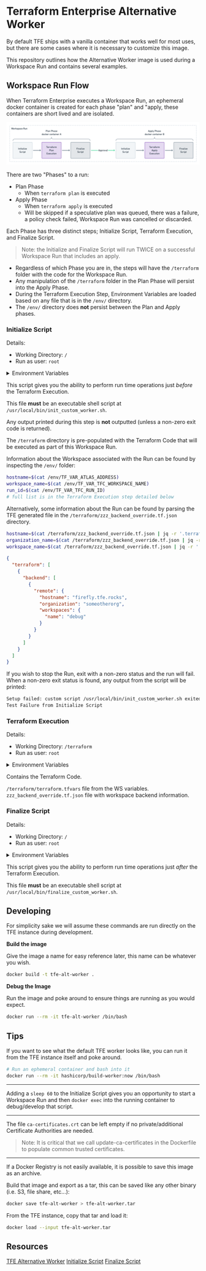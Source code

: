 # Terraform Enterprise Alternative Worker

By default TFE ships with a vanilla container that works well for most uses, but there are some cases where it is necessary to customize this image.

This repository outlines how the Alternative Worker image is used during a Workspace Run and contains several examples.

## Workspace Run Flow

When Terraform Enterprise executes a Workspace Run, an ephemeral docker container is created for each phase "plan" and "apply, these containers are short lived and are isolated. 

![](images/workspace-run-flow.png)

There are two "Phases" to a run:

* Plan Phase
  * When `terraform plan` is executed
* Apply Phase
  * When `terraform apply` is executed
  * Will be skipped if a speculative plan was queued, there was a failure, a policy check failed, Workspace Run was cancelled or discarded.

Each Phase has three distinct steps; Initialize Script, Terraform Execution, and Finalize Script.

> Note: the Initialize and Finalize Script will run TWICE on a successful Workspace Run that includes an apply.

* Regardless of which Phase you are in, the steps will have the `/terraform` folder with the code for the Workspace Run.
* Any manipulation of the `/terraform` folder in the Plan Phase will persist into the Apply Phase.
* During the Terraform Execution Step, Environment Variables are loaded based on any file that is in the `/env/` directory.
* The `/env/` directory does **not** persist between the Plan and Apply phases.

### Initialize Script

Details:

- Working Directory: `/`
- Run as user: `root`

<details><summary>Environment Variables</summary>
<p>

- HOSTNAME=00aabbccddee
- PWD=/
- HOME=/root
- SHLVL=1
- PATH=/usr/local/sbin:/usr/local/bin:/usr/sbin:/usr/bin:/sbin:/bin
</p>
</details>

This script gives you the ability to perform run time operations just *before* the Terraform Execution.

This file **must** be an executable shell script at `/usr/local/bin/init_custom_worker.sh`.

Any output printed during this step is **not** outputted (unless a non-zero exit code is returned).

The `/terraform` directory is pre-populated with the Terraform Code that will be executed as part of this Workspace Run.

Information about the Workspace associated with the Run can be found by inspecting the `/env/` folder:

```sh
hostname=$(cat /env/TF_VAR_ATLAS_ADDRESS)
workspace_name=$(cat /env/TF_VAR_TFC_WORKSPACE_NAME)
run_id=$(cat /env/TF_VAR_TFC_RUN_ID)
# full list is in the Terraform Execution step detailed below
```

Alternatively, some information about the Run can be found by parsing the TFE generated file in the `/terraform/zzz_backend_override.tf.json` directory.

```sh
hostname=$(cat /terraform/zzz_backend_override.tf.json | jq -r '.terraform[0].backend[0].remote.hostname')
organization_name=$(cat /terraform/zzz_backend_override.tf.json | jq -r '.terraform[0].backend[0].remote.organization')
workspace_name=$(cat /terraform/zzz_backend_override.tf.json | jq -r '.terraform[0].backend[0].remote.workspaces.name')
```

```json
{
  "terraform": [
    {
      "backend": [
        {
          "remote": {
            "hostname": "firefly.tfe.rocks",
            "organization": "someotherorg",
            "workspaces": {
              "name": "debug"
            }
          }
        }
      ]
    }
  ]
}
```

If you wish to stop the Run, exit with a non-zero status and the run will fail.
When a non-zero exit status is found, any output from the script will be printed:

```sh
Setup failed: custom script /usr/local/bin/init_custom_worker.sh exited with 1: output:
Test Failure from Initialize Script
```

### Terraform Execution

Details:

- Working Directory: `/terraform`
- Run as user: `root`

<details><summary>Environment Variables</summary>
<p>

- ATLAS_ADDRESS
- ATLAS_CONFIGURATION_NAME
- ATLAS_CONFIGURATION_SLUG
- ATLAS_CONFIGURATION_VERSION
- ATLAS_CONFIGURATION_VERSION_GITHUB_BRANCH
- ATLAS_CONFIGURATION_VERSION_GITHUB_COMMIT_SHA
- ATLAS_CONFIGURATION_VERSION_GITHUB_TAG
- ATLAS_RUN_ID
- ATLAS_TOKEN
- ATLAS_WORKSPACE_NAME
- ATLAS_WORKSPACE_SLUG
- CHECKPOINT_DISABLE
- TERRAFORM_CONFIG
- TFC_CONFIGURATION_VERSION_GIT_BRANCH
- TFC_CONFIGURATION_VERSION_GIT_COMMIT_SHA
- TFC_CONFIGURATION_VERSION_GIT_TAG
- TFC_RUN_ID
- TFC_WORKSPACE_NAME
- TFC_WORKSPACE_SLUG
- TFE_RUN_ID
- TF_APPEND_USER_AGENT
- TF_ATLAS_DIR
- TF_FORCE_LOCAL_BACKEND
- TF_INPUT
- TF_IN_AUTOMATION
- TF_REGISTRY_DISCOVERY_RETRY
- TF_VAR_ATLAS_ADDRESS
- TF_VAR_ATLAS_CONFIGURATION_NAME
- TF_VAR_ATLAS_CONFIGURATION_SLUG
- TF_VAR_ATLAS_CONFIGURATION_VERSION
- TF_VAR_ATLAS_CONFIGURATION_VERSION_GITHUB_BRANCH
- TF_VAR_ATLAS_CONFIGURATION_VERSION_GITHUB_COMMIT_SHA
- TF_VAR_ATLAS_CONFIGURATION_VERSION_GITHUB_TAG
- TF_VAR_ATLAS_RUN_ID
- TF_VAR_ATLAS_WORKSPACE_NAME
- TF_VAR_ATLAS_WORKSPACE_SLUG
- TF_VAR_TFC_CONFIGURATION_VERSION_GIT_BRANCH
- TF_VAR_TFC_CONFIGURATION_VERSION_GIT_COMMIT_SHA
- TF_VAR_TFC_CONFIGURATION_VERSION_GIT_TAG
- TF_VAR_TFC_RUN_ID
- TF_VAR_TFC_WORKSPACE_NAME
- TF_VAR_TFC_WORKSPACE_SLUG
- TF_VAR_TFE_RUN_ID
- TF_VAR_TF_ATLAS_DIR
- TF_X_SHADOW
</p>
</details>

Contains the Terraform Code.

`/terraform/terraform.tfvars` file from the WS variables.
`zzz_backend_override.tf.json` file with workspace backend information.

### Finalize Script

Details:

- Working Directory: `/`
- Run as user: `root`

<details><summary>Environment Variables</summary>
<p>

- HOSTNAME=00aabbccddee
- PWD=/
- HOME=/root
- SHLVL=1
- PATH=/usr/local/sbin:/usr/local/bin:/usr/sbin:/usr/bin:/sbin:/bin
</p>
</details>

This script gives you the ability to perform run time operations just *after* the Terraform Execution.

This file **must** be an executable shell script at `/usr/local/bin/finalize_custom_worker.sh`.


## Developing

For simplicity sake we will assume these commands are run directly on the TFE instance during development.

**Build the image**

Give the image a name for easy reference later, this name can be whatever you wish.

```sh
docker build -t tfe-alt-worker .
```

**Debug the Image**

Run the image and poke around to ensure things are running as you would expect.

```sh
docker run --rm -it tfe-alt-worker /bin/bash
```

## Tips

If you want to see what the default TFE worker looks like, you can run it from the TFE instance itself and poke around.

```sh
# Run an ephemeral container and bash into it
docker run --rm -it hashicorp/build-worker:now /bin/bash
```

---

Adding a `sleep 60` to the Initialize Script gives you an opportunity to start a Workspace Run and then `docker exec` into the running container to debug/develop that script.

---

The file `ca-certificates.crt` can be left empty if no private/additional Certificate Authorities are needed.

> Note: It is critical that we call update-ca-certificates in the Dockerfile to populate common trusted certificates.

---

If a Docker Registry is not easily available, it is possible to save this image as an archive.

Build that image and export as a tar, this can be saved like any other binary (i.e. S3, file share, etc...):
```sh
docker save tfe-alt-worker > tfe-alt-worker.tar
```

From the TFE instance, copy that tar and load it:
```sh
docker load --input tfe-alt-worker.tar
```

## Resources

[TFE Alternative Worker](https://www.terraform.io/docs/enterprise/install/installer.html#alternative-terraform-worker-image)
[Initialize Script](https://www.terraform.io/docs/enterprise/install/installer.html#initialize-script)
[Finalize Script](https://www.terraform.io/docs/enterprise/install/installer.html#finalize-script)
